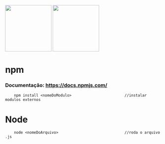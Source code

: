 <div space>
    <img src="https://cdn.jsdelivr.net/gh/devicons/devicon@latest/icons/nodejs/nodejs-original-wordmark.svg" width="150" height="150" /> 
    <img src="https://cdn.jsdelivr.net/gh/devicons/devicon@latest/icons/npm/npm-original-wordmark.svg" width="150" height="150" /> 
</div>

# npm
### Documentação: https://docs.npmjs.com/ 

```
    npm install <nomeDoModulo>                        //instalar modulos externos 
```

# Node
```
    node <nomeDoArquivo>                              //roda o arquivo .js
    
```
